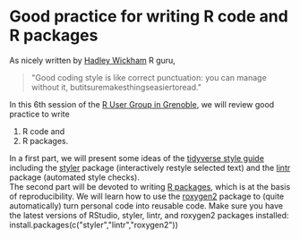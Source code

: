 # Good practice for writing R code and R packages

As nicely written by [Hadley Wickham](http://hadley.nz/) R guru,  

> "Good coding style is like correct punctuation: you can manage without it, butitsuremakesthingseasiertoread." 

In this 6th session of the [R User Group in Grenoble](https://r-in-grenoble.github.io/index.html), we will review good practice to write 

1. R code and 
2. R packages.  

In a first part, we will present some ideas of the [tidyverse style guide](http://style.tidyverse.org/) including the [styler](http://styler.r-lib.org/) package (interactively restyle selected text) and the [lintr](https://github.com/jimhester/lintr) package (automated style checks).  
The second part will be devoted to writing [R packages](http://r-pkgs.had.co.nz/), which is at the basis of reproducibility. We will learn how to use the [roxygen2](https://github.com/klutometis/roxygen) package to (quite automatically) turn personal code into reusable code.
Make sure you have the latest versions of RStudio, styler, lintr, and roxygen2 packages installed:
install.packages(c("styler","lintr","roxygen2"))

